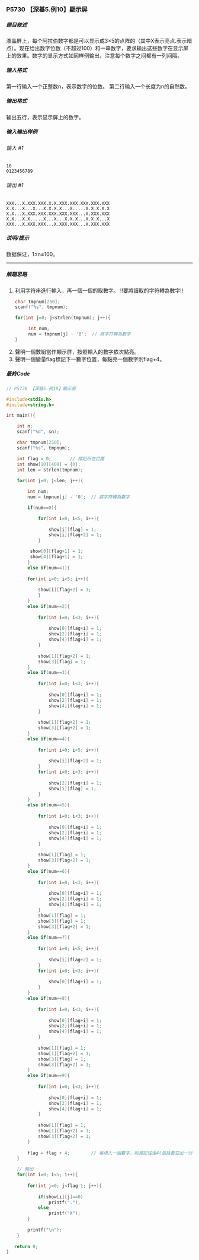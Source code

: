 ### P5730 【深基5.例10】顯示屏

##### 題目敘述
液晶屏上，每个阿拉伯数字都是可以显示成3×5的点阵的（其中X表示亮点.表示暗点）。现在给出数字位数（不超过100）和一串数字，要求输出这些数字在显示屏上的效果。数字的显示方式如同样例输出，注意每个数字之间都有一列间隔。

##### 输入格式
第一行输入一个正整数n，表示数字的位数。
第二行输入一个长度为n的自然数。

##### 输出格式
输出五行，表示显示屏上的数字。

##### 输入输出样例
###### 输入 #1
	10
	0123456789
###### 输出 #1
	XXX...X.XXX.XXX.X.X.XXX.XXX.XXX.XXX.XXX
	X.X...X...X...X.X.X.X...X.....X.X.X.X.X
	X.X...X.XXX.XXX.XXX.XXX.XXX...X.XXX.XXX
	X.X...X.X.....X...X...X.X.X...X.X.X...X
	XXX...X.XXX.XXX...X.XXX.XXX...X.XXX.XXX

##### 说明/提示
数据保证，1≤n≤100。

---

##### 解題思路
1. 利用字符串進行輸入，再一個一個的取數字。
   !!要將讀取的字符轉為數字!!
   ```c
   char tmpnum[250];
   scanf("%s", tmpnum);

   for(int j=0; j<strlen(tmpnum); j++){

        int num;
        num = tmpnum[j] - '0';	// 將字符轉為數字
   }
   ```
2. 聲明一個數組當作顯示屏，按照輸入的數字依次點亮。
3. 聲明一個變量flag標記下一數字位置，每點亮一個數字則flag+4。

##### 最終Code
```c
// P5730 【深基5.例10】顯示屏

#include<stdio.h>
#include<string.h>

int main(){

	int n;
    scanf("%d", &n);

    char tmpnum[250];
	scanf("%s", tmpnum);

	int flag = 0;		// 標記所在位置
	int show[10][400] = {0};
	int len = strlen(tmpnum);
    
    for(int j=0; j<len; j++){

        int num;
        num = tmpnum[j] - '0';	// 將字符轉為數字

        if(num==0){

			for(int i=0; i<5; i++){
			
				show[i][flag] = 1;
				show[i][flag+2] = 1;
			}

         show[0][flag+1] = 1;
         show[4][flag+1] = 1;
      	}
        else if(num==1){
      	
      	for(int i=0; i<5; i++){
      		
      		show[i][flag+2] = 1;
			}
		}
		else if(num==2){
			
			for(int i=0; i<3; i++){
				
				show[0][flag+i] = 1;
				show[2][flag+i] = 1;
				show[4][flag+i] = 1;
			}
			
			show[1][flag+2] = 1;
			show[3][flag] = 1;
		}
		else if(num==3){
			
			for(int i=0; i<3; i++){
				
				show[0][flag+i] = 1;
				show[2][flag+i] = 1;
				show[4][flag+i] = 1;
			}
			
			show[1][flag+2] = 1;
			show[3][flag+2] = 1;
		}
		else if(num==4){
			
			for(int i=0; i<5; i++){
				
				show[i][flag+2] = 1;
			}
			for(int i=0; i<3; i++){
				
				show[2][flag+i] = 1;
				show[i][flag] = 1;
			}
		}
		else if(num==5){
			
			for(int i=0; i<3; i++){
				
				show[0][flag+i] = 1;
				show[2][flag+i] = 1;
				show[4][flag+i] = 1;
			}
			
			show[1][flag] = 1;
			show[3][flag+2] = 1;
		}
		else if(num==6){
			
			for(int i=0; i<3; i++){
				
				show[0][flag+i] = 1;
				show[2][flag+i] = 1;
				show[4][flag+i] = 1;
			}
			show[1][flag] = 1;
			show[3][flag] = 1;
			show[3][flag+2] = 1;
		}
		else if(num==7){
			
			for(int i=0; i<5; i++){
				
				show[i][flag+2] = 1;
			}
			for(int i=0; i<3; i++){
				
				show[0][flag+i] = 1;
			}
		}
		else if(num==8){
			
			for(int i=0; i<3; i++){
				
				show[0][flag+i] = 1;
				show[2][flag+i] = 1;
				show[4][flag+i] = 1;
			}
			
			show[1][flag] = 1;
			show[1][flag+2] = 1;
			show[3][flag] = 1;
			show[3][flag+2] = 1;
		}
		else if(num==9){
			
			for(int i=0; i<3; i++){
				
				show[0][flag+i] = 1;
				show[2][flag+i] = 1;
				show[4][flag+i] = 1;
			}
			
			show[1][flag] = 1;
			show[1][flag+2] = 1;
			show[3][flag+2] = 1;
		}
				
		flag = flag + 4;		// 每填入一組數字，則標記往後4(包括要空出一行)
    }

    // 輸出
    for(int i=0; i<5; i++){
    
        for(int j=0; j<flag-1; j++){
        
            if(show[i][j]==0)
                printf(".");
            else
                printf("X");
        }
    
        printf("\n");
    }
	 
   return 0;
}
```

